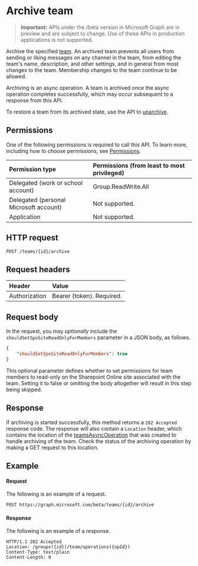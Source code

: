 # Archive team

> **Important:** APIs under the /beta version in Microsoft Graph are in preview and are subject to change. Use of these APIs in production applications is not supported.

Archive the specified [team](../resources/team.md). 
An archived team prevents all users from sending or liking messages on any channel in the team, from editing the team's name, description, and other settings, and in general from most changes to the team. 
Membership changes to the team continue to be allowed.

Archiving is an async operation. A team is archived once the async operation completes successfully, which may occur subsequent to a response from this API.

To restore a team from its archived state, use the API to [unarchive](team_unarchive.md).

## Permissions
One of the following permissions is required to call this API. To learn more, including how to choose permissions, see [Permissions](../../../concepts/permissions_reference.md).

|Permission type      | Permissions (from least to most privileged)              |
|:--------------------|:---------------------------------------------------------|
|Delegated (work or school account) | Group.ReadWrite.All    |
|Delegated (personal Microsoft account) | Not supported.    |
|Application | Not supported. |

## HTTP request
<!-- { "blockType": "ignored" } -->
```http
POST /teams/{id}/archive
```
## Request headers
| Header       | Value |
|:---------------|:--------|
| Authorization  | Bearer {token}. Required.  |

## Request body
In the request, you may _optionally_ include the `shouldSetSpoSiteReadOnlyForMembers` parameter in a JSON body, as follows.
```JSON
{
    "shouldSetSpoSiteReadOnlyForMembers": true
}
```
This optional parameter defines whether to set permissions for team members to read-only on the Sharepoint Online site associated with the team. Setting it to false or omitting the body altogether will result in this step being skipped.

## Response

If archiving is started successfully, this method returns a `202 Accepted` response code. The response will also contain a `Location` header, which contains the location of the [teamsAsyncOperation](../resources/teamsAsyncOperation.md) that was created to handle archiving of the team. Check the status of the archiving operation by making a GET request to this location.

## Example
#### Request
The following is an example of a request.
<!-- {
  "blockType": "ignored",
  "name": "archive_team"
}-->
```http
POST https://graph.microsoft.com/beta/teams/{id}/archive
```
#### Response
The following is an example of a response.
```http
HTTP/1.1 202 Accepted
Location: /groups({id})/team/operations({opId})
Content-Type: text/plain
Content-Length: 0
```
<!-- uuid: e848414b-4669-4484-ac36-1504c58a3fb8
2015-10-25 14:57:30 UTC -->
<!-- {
  "type": "#page.annotation",
  "description": "Archive team",
  "keywords": "",
  "section": "documentation",
  "tocPath": ""
}-->
